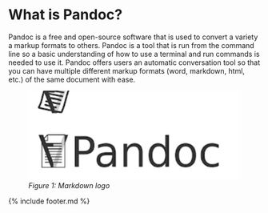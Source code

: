 # What is Pandoc?

Pandoc is a free and open-source software that is used to convert a variety a markup formats to others. Pandoc is a tool that is run from the command line so a basic understanding of how to use a terminal and run commands is needed to use it. Pandoc offers users an automatic conversation tool so that you can have multiple different markup formats (word, markdown, html, etc.) of the same document with ease.

<figure>
    <img src="images/media/image1.jpg" alt="Markdown logo">
    <figcaption><i>Figure 1: Markdown logo</i></figcaption>
</figure>

{% include footer.md %}
